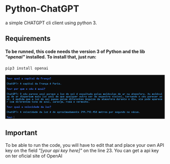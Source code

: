 # Python-ChatGPT
a simple CHATGPT cli client using python 3.

## Requirements
#### To be runned, this code needs the version 3 of Python and the lib _"openai"_ installed. To install that, just run:
```
pip3 install openai
```
![pic of the client working](assets/img1.png)

## Important
To be able to run the code, you will have to edit that and place your own API key on the field *"[your api key here]"* on the line 23. You can get a api key on ter oficial site of OpenAI 
